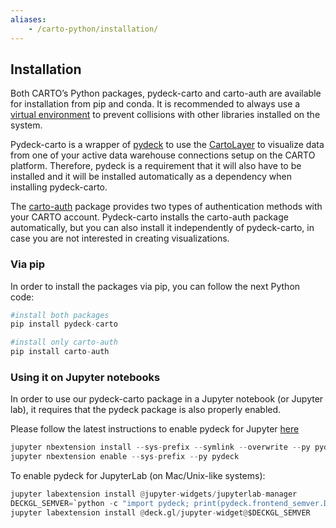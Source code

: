 ```yaml
---
aliases:
    - /carto-python/installation/
---
```


## Installation


Both CARTO’s Python packages, pydeck-carto and carto-auth are available for installation from pip and conda. It is recommended to always use a [virtual environment](https://docs.python.org/3/library/venv.html#creating-virtual-environments) to prevent collisions with other libraries installed on the system.

Pydeck-carto is a wrapper of [pydeck](https://deckgl.readthedocs.io/en/latest/#) to use the [CartoLayer](https://deck.gl/docs/api-reference/carto/carto-layer) to visualize data from one of your active data warehouse connections setup on the CARTO platform. Therefore, pydeck is a requirement that it will also have to be installed and it will be installed automatically as a dependency when installing pydeck-carto.

The [carto-auth](https://github.com/cartodb/carto-auth) package provides two types of authentication methods with your CARTO account. Pydeck-carto installs the carto-auth package automatically, but you can also install it independently of pydeck-carto, in case you are not interested in creating visualizations.

### Via pip

In order to install the packages via pip, you can follow the next Python code:

```python
#install both packages
pip install pydeck-carto
```
```python
#install only carto-auth
pip install carto-auth
```

### Using it on Jupyter notebooks

In order to use our pydeck-carto package in a Jupyter notebook (or Jupyter lab), it requires that the pydeck package is also properly enabled.

Please follow the latest instructions to enable pydeck for Jupyter [here](https://pydeck.gl/installation.html#enabling-pydeck-for-jupyter)

```python
jupyter nbextension install --sys-prefix --symlink --overwrite --py pydeck
jupyter nbextension enable --sys-prefix --py pydeck
```

To enable pydeck for JupyterLab (on Mac/Unix-like systems):

```python
jupyter labextension install @jupyter-widgets/jupyterlab-manager
DECKGL_SEMVER=`python -c "import pydeck; print(pydeck.frontend_semver.DECKGL_SEMVER)"`
jupyter labextension install @deck.gl/jupyter-widget@$DECKGL_SEMVER
```